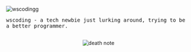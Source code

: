 

<p align="left"> <img src="https://komarev.com/ghpvc/?username=wscodingg&label=Profile%20views&color=0e75b6&style=flat" alt="wscodingg" /></p>


<samp>
  wscoding - a tech newbie just lurking around, trying to be a better programmer.
  <br><br>
</samp>


<p align="center">
  <img src="https://i.pinimg.com/736x/a8/6f/9e/a86f9e5d7b8ef135a28fc9ede7b9cd4a.jpg" alt="death note"/>
</p>





